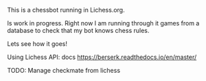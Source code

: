 This is a chessbot running in Lichess.org.

Is work in progress. Right now I am running through it games from a database to check that my bot knows chess rules.

Lets see how it goes!

Using Lichess API: docs https://berserk.readthedocs.io/en/master/


TODO:
Manage checkmate from lichess


